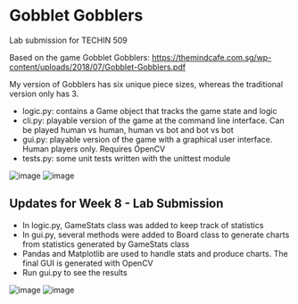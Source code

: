 # Gobblet Gobblers

Lab submission for TECHIN 509

Based on the game Gobblet Gobblers: https://themindcafe.com.sg/wp-content/uploads/2018/07/Gobblet-Gobblers.pdf

My version of Gobblers has six unique piece sizes, whereas the traditional version only has 3. 

* logic.py: contains a Game object that tracks the game state and logic
* cli.py: playable version of the game at the command line interface. Can be played human vs human, human vs bot and bot vs bot
* gui.py: playable version of the game with a graphical user interface. Human players only. Requires OpenCV
* tests.py: some unit tests written with the unittest module

![image](https://user-images.githubusercontent.com/89954856/201192702-ecb25f19-eb86-4cc8-a422-227e1c84f882.png)
![image](https://user-images.githubusercontent.com/89954856/201192715-bf97b770-e953-4255-a592-850f30be8ca9.png)


## Updates for Week 8 - Lab Submission 
* In logic.py, GameStats class was added to keep track of statistics
* In gui.py, several methods were added to Board class to generate charts from statistics generated by GameStats class
* Pandas and Matplotlib are used to handle stats and produce charts. The final GUI is generated with OpenCV
* Run gui.py to see the results

![image](https://user-images.githubusercontent.com/89954856/204674269-c66fdf71-ed73-4e59-a353-b3589366e4c8.png)
![image](https://user-images.githubusercontent.com/89954856/204674294-b47e57db-6e77-495f-b8db-2f9f40336bf0.png)



